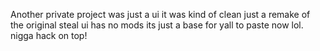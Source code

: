 Another private project was just a ui it was kind of clean just a remake of the original steal ui has no mods its just a base for yall to paste now lol.
nigga hack on top!
